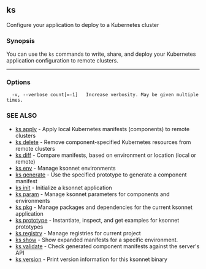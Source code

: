 ## ks

Configure your application to deploy to a Kubernetes cluster

### Synopsis



You can use the `ks` commands to write, share, and deploy your Kubernetes
application configuration to remote clusters.

----


### Options

```
  -v, --verbose count[=-1]   Increase verbosity. May be given multiple times.
```

### SEE ALSO
* [ks apply](ks_apply.md)	 - Apply local Kubernetes manifests (components) to remote clusters
* [ks delete](ks_delete.md)	 - Remove component-specified Kubernetes resources from remote clusters
* [ks diff](ks_diff.md)	 - Compare manifests, based on environment or location (local or remote)
* [ks env](ks_env.md)	 - Manage ksonnet environments
* [ks generate](ks_generate.md)	 - Use the specified prototype to generate a component manifest
* [ks init](ks_init.md)	 - Initialize a ksonnet application
* [ks param](ks_param.md)	 - Manage ksonnet parameters for components and environments
* [ks pkg](ks_pkg.md)	 - Manage packages and dependencies for the current ksonnet application
* [ks prototype](ks_prototype.md)	 - Instantiate, inspect, and get examples for ksonnet prototypes
* [ks registry](ks_registry.md)	 - Manage registries for current project
* [ks show](ks_show.md)	 - Show expanded manifests for a specific environment.
* [ks validate](ks_validate.md)	 - Check generated component manifests against the server's API
* [ks version](ks_version.md)	 - Print version information for this ksonnet binary

